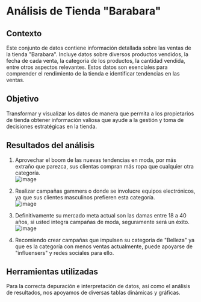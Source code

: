# **Análisis de Tienda "Barabara"**

## Contexto
Este conjunto de datos contiene información detallada sobre las ventas de la tienda "Barabara". Incluye datos sobre diversos productos vendidos, la fecha de cada venta, la categoría de los productos, la cantidad vendida, entre otros aspectos relevantes. Estos datos son esenciales para comprender el rendimiento de la tienda e identificar tendencias en las ventas. 


## Objetivo
Transformar y visualizar los datos de manera que permita a los propietarios de tienda obtener información valiosa que ayude a la gestión y toma de decisiones estratégicas en la tienda.


## Resultados del análisis
1. Aprovechar el boom de las nuevas tendencias en moda, por más extraño que parezca, sus clientas compran más ropa que cualquier otra categoría.	
![image](https://github.com/user-attachments/assets/7cd5fad1-929f-4e45-bcf6-542d197a3526)

2. Realizar campañas gammers o donde se involucre equipos electrónicos, ya que sus clientes masculinos prefieren esta categoría.					
![image](https://github.com/user-attachments/assets/cca4950a-9e07-4d93-bf41-9f49ec2e90df)

3. Definitivamente su mercado meta actual son las damas entre 18 a 40 años, si usted integra campañas de moda, seguramente será un éxito.					
![image](https://github.com/user-attachments/assets/be081b74-e911-4734-952b-ab60b1ee52a9)

4. Recomiendo crear campañas que impulsen su categoría de "Belleza" ya que es la categoría con menos ventas actualmente, puede apoyarse de "influensers" y redes sociales para ello.					
					

## Herramientas utilizadas
Para la correcta depuración e interpretación de datos, así como el análisis de resultados, nos apoyamos de diversas tablas dinámicas y gráficas.
